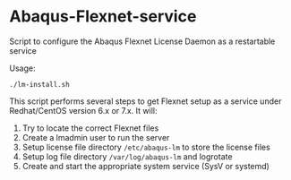 # Abaqus-Flexnet-service
Script to configure the Abaqus Flexnet License Daemon as a restartable service

Usage:
```
./lm-install.sh
```

This script performs several steps to get Flexnet setup as a service under Redhat/CentOS version 6.x or 7.x.
It will:
1. Try to locate the correct Flexnet files
1. Create a lmadmin user to run the server
1. Setup license file directory `/etc/abaqus-lm` to store the license files
1. Setup log file directory `/var/log/abaqus-lm` and logrotate
1. Create and start the appropriate system service (SysV or systemd)
